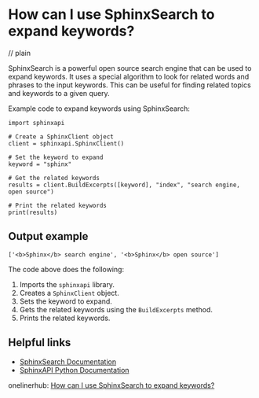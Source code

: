 # How can I use SphinxSearch to expand keywords?
// plain

SphinxSearch is a powerful open source search engine that can be used to expand keywords. It uses a special algorithm to look for related words and phrases to the input keywords. This can be useful for finding related topics and keywords to a given query.

Example code to expand keywords using SphinxSearch:

```
import sphinxapi

# Create a SphinxClient object
client = sphinxapi.SphinxClient()

# Set the keyword to expand
keyword = "sphinx"

# Get the related keywords
results = client.BuildExcerpts([keyword], "index", "search engine, open source")

# Print the related keywords
print(results)
```

## Output example


```
['<b>Sphinx</b> search engine', '<b>Sphinx</b> open source']
```

The code above does the following:

1. Imports the `sphinxapi` library.
2. Creates a `SphinxClient` object.
3. Sets the keyword to expand.
4. Gets the related keywords using the `BuildExcerpts` method.
5. Prints the related keywords.

## Helpful links

- [SphinxSearch Documentation](http://sphinxsearch.com/docs/current.html)
- [SphinxAPI Python Documentation](https://pypi.org/project/SphinxAPI/)

onelinerhub: [How can I use SphinxSearch to expand keywords?](https://onelinerhub.com/sphinxsearch/how-can-i-use-sphinxsearch-to-expand-keywords)